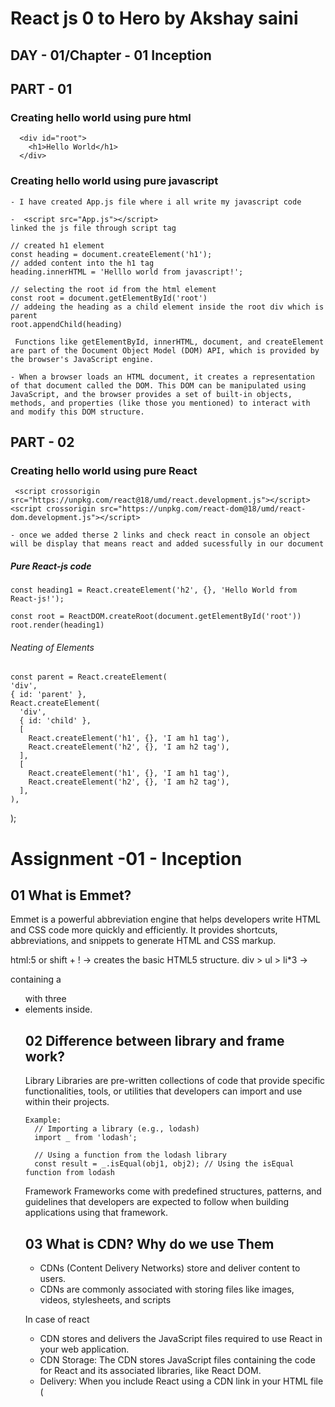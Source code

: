 # React js 0 to Hero by Akshay saini

## DAY - 01/Chapter - 01 Inception

## PART - 01
### Creating  hello world using pure html
      <div id="root">
        <h1>Hello World</h1>
      </div>

### Creating hello world using pure javascript
    - I have created App.js file where i all write my javascript code

    -  <script src="App.js"></script>
    linked the js file through script tag

    // created h1 element
    const heading = document.createElement('h1');
    // added content into the h1 tag
    heading.innerHTML = 'Helllo world from javascript!';

    // selecting the root id from the html element
    const root = document.getElementById('root')
    // addeing the heading as a child element inside the root div which is parent
    root.appendChild(heading)  

     Functions like getElementById, innerHTML, document, and createElement are part of the Document Object Model (DOM) API, which is provided by the browser's JavaScript engine.

    - When a browser loads an HTML document, it creates a representation of that document called the DOM. This DOM can be manipulated using JavaScript, and the browser provides a set of built-in objects, methods, and properties (like those you mentioned) to interact with and modify this DOM structure.

## PART - 02
### Creating hello world using pure React
     <script crossorigin src="https://unpkg.com/react@18/umd/react.development.js"></script>
    <script crossorigin src="https://unpkg.com/react-dom@18/umd/react-dom.development.js"></script>

    - once we added therse 2 links and check react in console an object will be display that means react and added sucessfully in our document

  ##### Pure React-js code  
    const heading1 = React.createElement('h2', {}, 'Hello World from React-js!');

    const root = ReactDOM.createRoot(document.getElementById('root')) 
    root.render(heading1)

  ###### Neating of Elements
    const parent = React.createElement(
    'div',
    { id: 'parent' },
    React.createElement(
      'div',
      { id: 'child' },
      [
        React.createElement('h1', {}, 'I am h1 tag'),
        React.createElement('h2', {}, 'I am h2 tag'),
      ],
      [
        React.createElement('h1', {}, 'I am h1 tag'),
        React.createElement('h2', {}, 'I am h2 tag'),
      ],
    ),
  );



# Assignment -01 - Inception

## 01 What is Emmet?
  Emmet is a powerful abbreviation engine that helps developers write HTML and CSS code more quickly and efficiently. It provides shortcuts, abbreviations, and snippets to generate HTML and CSS markup.

  html:5 or shift + ! -> creates the basic HTML5 structure.
  div > ul > li*3 -> <div> containing a <ul> with three <li> elements inside.

## 02 Difference between library and frame work?
   Library
    Libraries are pre-written collections of code that provide specific functionalities, tools, or utilities that developers can import and use within their projects.

    Example:
      // Importing a library (e.g., lodash)
      import _ from 'lodash';

      // Using a function from the lodash library
      const result = _.isEqual(obj1, obj2); // Using the isEqual function from lodash

   Framework
    Frameworks come with predefined structures, patterns, and guidelines that developers are expected to follow when building applications using that framework.
    

## 03 What is CDN? Why do we use Them
   - CDNs (Content Delivery Networks) store and deliver content to users. 
   - CDNs are commonly associated with storing files like images, videos, stylesheets, and scripts

   In case of react
   - CDN stores and delivers the JavaScript files required to use React in your web application.
   - CDN Storage: The CDN stores JavaScript files containing the code for React and its associated libraries, like React DOM.
   - Delivery: When you include React using a CDN link in your HTML file (<script> tag with a CDN URL), the browser fetches these JavaScript files from the CDN and executes them.
    
## 04 Why react is know as REact
   "React" actually originates from its core concept of reacting to changes in data or state and efficiently updating the user interface. 

   -   Reacting to Changes: When something in your web app changes, like a piece of data or user interaction, React quickly notices and updates only the parts of the webpage that need to change.

   - So, "React" is named after its ability to react quickly and efficiently to changes in your app, updating the user interface dynamically without wasting time or resources by redoing everything from scratch. 

## 05 Why do we use Cross-Origin in script tag
   When you fetch resources (like scripts) from a CDN that are hosted on a different domain (cross-origin), using the crossorigin attribute helps in addressing security concerns, particularly related to Cross-Origin Resource Sharing (CORS).
    
   - When you fetch resources (like scripts) from a CDN that are hosted on a different domain (cross-origin), using the crossorigin attribute helps in addressing security concerns, particularly related to Cross-Origin Resource Sharing (CORS).  

## 06 What is the difference between React and ReactDom?
   React:
    Imagine React as the engine or the brain of the operation. It's the core library that helps you build user interfaces by creating and managing components, handling state and props, and defining how your UI should look and behave.

   import React from 'react';

    function MyComponent() {
      return <h1>Hello, I'm a React component!</h1>;
    }

    React DOM: 
      Now, think of React DOM as the bridge between React and the actual web page (the Document Object Model or DOM). It's like the messenger that takes what React created and puts it into the browser so you can see it on the screen.

      import React from 'react';
      import ReactDOM from 'react-dom';

      function MyComponent() {
        return <h1>Hello, I'm a React component!</h1>;
      }

      ReactDOM.render(
        <MyComponent />,
        document.getElementById('root')
      );

## 07 What is difference between react.development.js and production,js
    Development Version of React:
      For Building & Debugging
      Helpful Warnings & Tools
      Focused on Debugging
  


    

